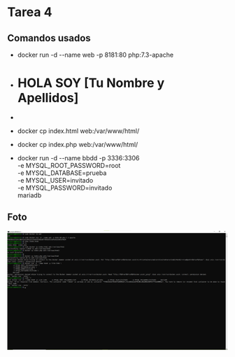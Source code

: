 # Tarea 4

## Comandos usados
- docker run -d --name web -p 8181:80 php:7.3-apache

- <h1>HOLA SOY [Tu Nombre y Apellidos]</h1>

- <?php phpinfo(); ?>

- docker cp index.html web:/var/www/html/
- docker cp index.php web:/var/www/html/

- docker run -d --name bbdd -p 3336:3306 \
    -e MYSQL_ROOT_PASSWORD=root \
    -e MYSQL_DATABASE=prueba \
    -e MYSQL_USER=invitado \
    -e MYSQL_PASSWORD=invitado \
    mariadb

## Foto
![](https://github.com/Sperper/DespliegueDeAplicacionesWeb/blob/master/Docker/Ejercicio4/BaseDeDatos.png?raw=true)